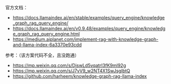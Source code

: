 官方文档：
- https://docs.llamaindex.ai/en/stable/examples/query_engine/knowledge_graph_rag_query_engine/
- https://docs.llamaindex.ai/en/v0.9.48/examples/query_engine/knowledge_graph_rag_query_engine.html
- https://medium.aiplanet.com/implement-rag-with-knowledge-graph-and-llama-index-6a3370e93cdd

参考：（该方案代码不全，且没跑通）
- https://mp.weixin.qq.com/s/DjswLd5vqatrI3fK9ml92g
- https://mp.weixin.qq.com/s/J7vV9_w2NT4X1SwJsgIbtQ
- https://github.com/harheem/knowledge-graph-rag-llama-index